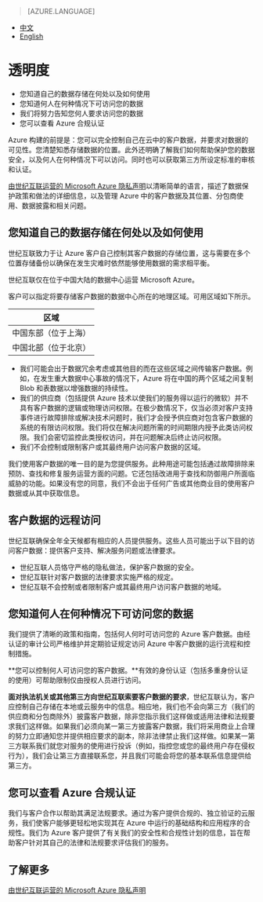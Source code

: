  <tags ms.service="trust-center" ms.date="12/2015" wacn.date="12/2015" wacn.lang="cn"/>

> [AZURE.LANGUAGE]
- [中文](/support/trust-center/transparency/)
- [English](/support/trust-center/transparency-en/)

# 透明度
 
* 您知道自己的数据存储在何处以及如何使用
* 您知道何人在何种情况下可访问您的数据
* 我们将努力告知您何人要求访问您的数据
* 您可以查看 Azure 合规认证
 
Azure 构建的前提是：您可以完全控制自己在云中的客户数据，并要求对数据的可见性。您清楚知悉存储数据的位置。此外还明确了解我们如何帮助保护您的数据安全，以及何人在何种情况下可以访问。同时也可以获取第三方所设定标准的审核和认证。

[由世纪互联运营的 Microsoft Azure 隐私声明](/support/legal/privacy-statement/)以清晰简单的语言，描述了数据保护政策和做法的详细信息，以及管理 Azure 中的客户数据及其位置、分包商使用、数据披露和相关问题。

## 您知道自己的数据存储在何处以及如何使用

世纪互联致力于让 Azure 客户自己控制其客户数据的存储位置，这与需要在多个位置存储备份以确保在发生灾难时依然能够使用数据的需求相平衡。

世纪互联仅在位于中国大陆的数据中心运营 Microsoft Azure。

客户可以指定将要存储客户数据的数据中心所在的地理区域。可用区域如下所示。

|区域|
|---|
|中国东部（位于上海）|
|中国北部（位于北京）|

* 我们可能会出于数据冗余考虑或其他目的而在这些区域之间传输客户数据。例如，在发生重大数据中心事故的情况下，Azure 将在中国的两个区域之间复制 Blob 和表数据以增强数据的持续性。
* 我们的供应商（包括提供 Azure 技术以使我们的服务得以运行的微软）并不具有客户数据的逻辑或物理访问权限。在极少数情况下，仅当必须对客户支持事件进行故障排除或解决技术问题时，我们才会授予供应商对包含客户数据的系统的有限访问权限。我们将仅在解决问题所需的时间期限内授予此类访问权限。我们会密切监控此类授权访问，并在问题解决后终止访问权限。
* 我们不会控制或限制客户或其最终用户访问客户数据的区域。

我们使用客户数据的唯一目的是为您提供服务。此种用途可能包括通过故障排除来预防、查找和修复服务运营方面的问题。它还包括改进用于查找和防御用户所面临威胁的功能。如果没有您的同意，我们不会出于任何广告或其他商业目的使用客户数据或从其中获取信息。

## 客户数据的远程访问

世纪互联确保全年全天候都有相应的人员提供服务。这些人员可能出于以下目的访问客户数据：提供客户支持、解决服务问题或法律要求。

* 世纪互联人员恪守严格的隐私做法，保护客户数据的安全。
* 世纪互联针对客户数据的法律要求实施严格的规定。
* 世纪互联不会控制或者限制客户或其最终用户访问客户数据的地域。

## 您知道何人在何种情况下可访问您的数据

我们提供了清晰的政策和指南，包括何人何时可访问您的 Azure 客户数据。由经认证的审计公司严格维护并定期验证规定访问 Azure 中客户数据的运行流程和控制措施。

**您可以控制何人可访问您的客户数据。**有效的身份认证（包括多重身份认证的使用）可帮助限制仅由授权人员进行访问。

**面对执法机关或其他第三方向世纪互联索要客户数据的要求**，世纪互联认为，客户应控制自己存储在本地或云服务中的信息。相应地，我们也不会向第三方（我们的供应商和分包商除外）披露客户数据，除非您指示我们这样做或适用法律和法规要求我们这样做。如果我们必须向某一第三方披露客户数据，我们将采用商业上合理的努力立即通知您并提供相应要求的副本，除非法律禁止我们这样做。如果某一第三方联系我们就您对服务的使用进行投诉（例如，指控您或您的最终用户存在侵权行为），我们会让第三方直接联系您，并且我们可能会将您的基本联系信息提供给第三方。

## 您可以查看 Azure 合规认证

我们与客户合作以帮助其满足法规要求。通过为客户提供合规的、独立验证的云服务，我们使客户能够更轻松地实现其在 Azure 中运行的基础结构和应用程序的合规性。我们为 Azure 客户提供了有关我们的安全性和合规性计划的信息，旨在帮助客户针对其自己的法律和法规要求评估我们的服务。

## 了解更多

[由世纪互联运营的 Microsoft Azure 隐私声明](/support/legal/subscription-agreement)
